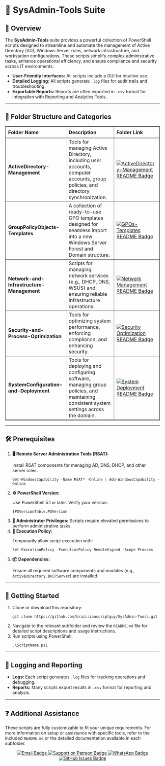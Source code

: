 <div>
  <h1>🔧 SysAdmin-Tools Suite</h1>

  <h2>📄 Overview</h2>
  <p>
    The <strong>SysAdmin-Tools</strong> suite provides a powerful collection of PowerShell scripts designed to streamline and automate the management of 
    Active Directory (AD), Windows Server roles, network infrastructure, and workstation configurations. These scripts simplify complex administrative tasks, 
    enhance operational efficiency, and ensure compliance and security across IT environments.
  </p>
  <ul>
    <li><strong>User-Friendly Interfaces:</strong> All scripts include a GUI for intuitive use.</li>
    <li><strong>Detailed Logging:</strong> All scripts generate <code>.log</code> files for audit trails and troubleshooting.</li>
    <li><strong>Exportable Reports:</strong> Reports are often exported in <code>.csv</code> format for integration with Reporting and Analytics Tools.</li>
  </ul>

  <hr />

  <h2>📂 Folder Structure and Categories</h2>

  <table border="1" style="border-collapse: collapse; width: 100%; text-align: left;">
    <thead>
      <tr>
        <th style="padding: 8px;">Folder Name</th>
        <th style="padding: 8px;">Description</th>
        <th style="padding: 8px;">Folder Link</th>
      </tr>
    </thead>
    <tbody>
      <tr>
        <td><strong>ActiveDirectory-Management</strong></td>
        <td>Tools for managing Active Directory, including user accounts, computer accounts, group policies, and directory synchronization.</td>
        <td>
          <a href="ActiveDirectory-Management/README.md" target="_blank">
            <img src="https://img.shields.io/badge/AD%20Management-README-blue?style=for-the-badge&logo=github" 
            alt="ActiveDirectory-Management README Badge">
          </a>
        </td>
      </tr>
      <tr>
        <td><strong>GroupPolicyObjects-Templates</strong></td>
        <td>A collection of ready-to-use GPO templates designed for seamless import into a new Windows Server Forest and Domain structure.</td>
        <td>
          <a href="GroupPolicyObjects-Templates/README.md" target="_blank">
            <img src="https://img.shields.io/badge/GPO%20Templates-README-blue?style=for-the-badge&logo=github" 
            alt="GPOs-Templates README Badge">
          </a>
        </td>
      </tr>
      <tr>
        <td><strong>Network-and-Infrastructure-Management</strong></td>
        <td>Scripts for managing network services (e.g., DHCP, DNS, WSUS) and ensuring reliable infrastructure operations.</td>
        <td>
          <a href="Network-and-Infrastructure-Management/README.md" target="_blank">
            <img src="https://img.shields.io/badge/Network%20Management-README-blue?style=for-the-badge&logo=github" 
            alt="Network Management README Badge">
          </a>
        </td>
      </tr>
      <tr>
        <td><strong>Security-and-Process-Optimization</strong></td>
        <td>Tools for optimizing system performance, enforcing compliance, and enhancing security.</td>
        <td>
          <a href="Security-and-Process-Optimization/README.md" target="_blank">
            <img src="https://img.shields.io/badge/Security%20Optimization-README-blue?style=for-the-badge&logo=github" 
            alt="Security Optimization README Badge">
          </a>
        </td>
      </tr>
      <tr>
        <td><strong>SystemConfiguration-and-Deployment</strong></td>
        <td>Tools for deploying and configuring software, managing group policies, and maintaining consistent system settings across the domain.</td>
        <td>
          <a href="SystemConfiguration-and-Deployment/README.md" target="_blank">
            <img src="https://img.shields.io/badge/System%20Deployment-README-blue?style=for-the-badge&logo=github" 
            alt="System Deployment README Badge">
          </a>
        </td>
      </tr>
    </tbody>
  </table>

  <hr />

  <h2>🛠️ Prerequisites</h2>
  <ol>
    <li>
      <strong>🖥️ Remote Server Administration Tools (RSAT):</strong>
      <p>Install RSAT components for managing AD, DNS, DHCP, and other server roles.</p>
      <pre><code>Get-WindowsCapability -Name RSAT* -Online | Add-WindowsCapability -Online</code></pre>
    </li>
    <li>
      <strong>⚙️ PowerShell Version:</strong>
      <p>Use PowerShell 5.1 or later. Verify your version:</p>
      <pre><code>$PSVersionTable.PSVersion</code></pre>
    </li>
    <li><strong>🔑 Administrator Privileges:</strong> Scripts require elevated permissions to perform administrative tasks.</li>
    <li>
      <strong>🔧 Execution Policy:</strong>
      <p>Temporarily allow script execution with:</p>
      <pre><code>Set-ExecutionPolicy -ExecutionPolicy RemoteSigned -Scope Process</code></pre>
    </li>
    <li>
      <strong>📦 Dependencies:</strong>
      <p>Ensure all required software components and modules (e.g., <code>ActiveDirectory</code>, <code>DHCPServer</code>) are installed.</p>
    </li>
  </ol>

  <hr />

  <h2>🚀 Getting Started</h2>
  <ol>
    <li>
      Clone or download this repository:
      <pre><code>git clone https://github.com/brazilianscriptguy/SysAdmin-Tools.git</code></pre>
    </li>
    <li>Navigate to the relevant subfolder and review the <code>README.md</code> file for detailed script descriptions and usage instructions.</li>
    <li>Run scripts using PowerShell:
      <pre><code>.\ScriptName.ps1</code></pre>
    </li>
  </ol>

  <hr />

  <h2>📝 Logging and Reporting</h2>
  <ul>
    <li><strong>Logs:</strong> Each script generates <code>.log</code> files for tracking operations and debugging.</li>
    <li><strong>Reports:</strong> Many scripts export results in <code>.csv</code> format for reporting and analysis.</li>
  </ul>

  <hr />

 <h2>❓ Additional Assistance</h2>
<p>
  These scripts are fully customizable to fit your unique requirements. For more information on setup or assistance with specific tools, refer to the included <code>README.md</code> or the detailed documentation available in each subfolder.
</p>

<div align="center">
  <a href="mailto:luizhamilton.lhr@gmail.com" target="_blank" rel="noopener noreferrer">
    <img src="https://img.shields.io/badge/Email-luizhamilton.lhr@gmail.com-D14836?style=for-the-badge&logo=gmail" alt="Email Badge">
  </a>
  <a href="https://www.patreon.com/c/brazilianscriptguy" target="_blank" rel="noopener noreferrer">
    <img src="https://img.shields.io/badge/Support%20Me-Patreon-red?style=for-the-badge&logo=patreon" alt="Support on Patreon Badge">
  </a>
  <a href="https://whatsapp.com/channel/0029VaEgqC50G0XZV1k4Mb1c" target="_blank" rel="noopener noreferrer">
    <img src="https://img.shields.io/badge/Join%20Us-WhatsApp-25D366?style=for-the-badge&logo=whatsapp" alt="WhatsApp Badge">
  </a>
  <a href="https://github.com/brazilianscriptguy/BlueTeam-Tools/issues" target="_blank" rel="noopener noreferrer">
    <img src="https://img.shields.io/badge/Report%20Issues-GitHub-blue?style=for-the-badge&logo=github" alt="GitHub Issues Badge">
  </a>
</div>
</div>
